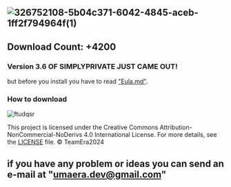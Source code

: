 ![326752108-5b04c371-6042-4845-aceb-1ff2f794964f(1)](https://github.com/NotYarazi/SimplyPrivate/assets/124608386/097f41d7-9004-4f26-8404-8d1680fca0c4)
--
## Download Count: +4200
### Version 3.6 OF SIMPLYPRIVATE JUST CAME OUT! 
but before you install you have to read ["Eula.md"](https://github.com/NotYarazi/SimplyPrivate/blob/all/EULA.md).

### How to download
![ftudqsr](https://github.com/NotYarazi/SimplyPrivate/assets/124608386/37d7083b-c4b5-4e67-adb8-f54244f858ae)




This project is licensed under the Creative Commons Attribution-NonCommercial-NoDerivs 4.0 International License. For more details, see the [LICENSE](./LICENSE) file.
© TeamEra2024

if you have any problem or ideas you can send an e-mail at "umaera.dev@gmail.com"
--
